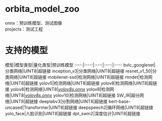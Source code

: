 # orbita_model_zoo
onnx：预训练模型、测试图像  
projects：测试工程  
# 支持的模型
模型|模型类型|量化类型|预训练模型
:---:|:---:|:---:|:---:|:---:
bvlc_googlenet|分类网络|UINT8|超链接
inception_v3|分类网络|UINT8|超链接
resnet_v1_50|分类网络|UINT8|超链接
mobilenet-ssd|检测网络|UINT8|超链接
rtmdet|检测网络|UINT8|超链接
yolov5|检测网络|UINT8|超链接
yolov8|检测网络|UINT8|超链接
yolov8|检测网络|UINT8|*[yolov8s.onnx](https://github.com/Zhaonb/orbita_model_zoo/blob/main/onnx/yolov8s_onnx/yolov8s_test.onnx)*
yolov8|检测网络|UINT8|*[yolov8s.onnx](https://pan.baidu.com/s/1XU6pNBz4LvyY7FGKhzp3WQ?pwd=j1qq)*
yolov10|检测网络|UINT8|超链接
SW_IR|超分网络|UINT8|超链接
deeplabv3|分割网络|UINT8|超链接
bert-base-uncased|Transformer|UINT8|超链接
deepspeech2|循环网络|UINT8|超链接
yolo_face|人脸识别|UINT8|超链接
dpt_swin2|深度估计|UINT8|超链接



